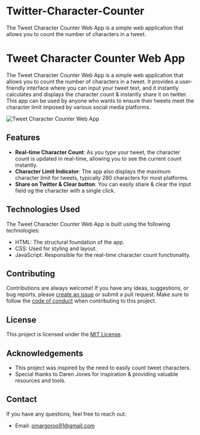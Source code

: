 # Twitter-Character-Counter
The Tweet Character Counter Web App is a simple web application that allows you to count the number of characters in a tweet.
# Tweet Character Counter Web App

The Tweet Character Counter Web App is a simple web application that allows you to count the number of characters in a tweet. It provides a user-friendly interface where you can input your tweet text, and it instantly calculates and displays the character count & instantly share it on twitter. This app can be used by anyone who wants to ensure their tweets meet the character limit imposed by various social media platforms.

![Tweet Character Counter Web App](screenshot.png)

## Features

- **Real-time Character Count**: As you type your tweet, the character count is updated in real-time, allowing you to see the current count instantly.
- **Character Limit Indicator**: The app also displays the maximum character limit for tweets, typically 280 characters for most platforms.
- **Share on Twitter & Clear button**: You can easily share & clear the input field og the character  with a single click.


## Technologies Used

The Tweet Character Counter Web App is built using the following technologies:

- HTML: The structural foundation of the app.
- CSS: Used for styling and layout.
- JavaScript: Responsible for the real-time character count functionality.

## Contributing

Contributions are always welcome! If you have any ideas, suggestions, or bug reports, please [create an issue](https://github.com/your-username/tweet-character-counter/issues) or submit a pull request. Make sure to follow the [code of conduct](CODE_OF_CONDUCT.md) when contributing to this project.

## License

This project is licensed under the [MIT License](LICENSE).

## Acknowledgements

- This project was inspired by the need to easily count tweet characters.
- Special thanks to Daren Jones for inspiration & providing valuable resources and tools.

## Contact

If you have any questions, feel free to reach out:

- Email: omargoroo91@gmail.com
